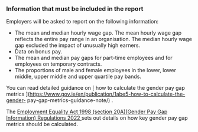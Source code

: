 ###  Information that must be included in the report

Employers will be asked to report on the following information:

  * The mean and median hourly wage gap. The mean hourly wage gap reflects the entire pay range in an organisation. The median hourly wage gap excluded the impact of unusually high earners. 
  * Data on bonus pay. 
  * The mean and median pay gaps for part-time employees and for employees on temporary contracts. 
  * The proportions of male and female employees in the lower, lower middle, upper middle and upper quartile pay bands. 

You can read detailed guidance on [ how to calculate the gender pay gap
metrics ](https://www.gov.ie/en/publication/1abe5-how-to-calculate-the-gender-
pay-gap-metrics-guidance-note/) .

The [ Employment Equality Act 1998 (section 20A)(Gender Pay Gap Information)
Regulations 2022
](https://www.irishstatutebook.ie/eli/2022/si/264/made/en/print) sets out
details on how key gender pay gap metrics should be calculated.
